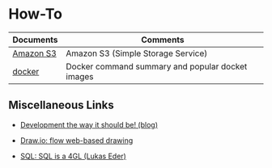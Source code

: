 # How-To

Documents | Comments
------------ | -------------
[Amazon S3](https://github.com/mike-the-bike/how-to/blob/master/amazon-s3.md) | Amazon S3 (Simple Storage Service)
[docker](https://github.com/mike-the-bike/how-to/blob/master/docker.md) | Docker command summary and popular docket images

## Miscellaneous Links
- [Development the way it should be! (blog)](https://jlordiales.me/)
- [Draw.io: flow web-based drawing](https://www.draw.io) 

- [SQL: SQL is a 4GL (Lukas Eder)](https://www.google.com/search?biw=1581&bih=742&ei=TyzDW8ywMMO-aYj7i7gG&q=lukas+eder+SQL+youtube&oq=lukas+eder+SQL+youtube&gs_l=psy-ab.3...598897.607084.0.607578.53.21.1.0.0.0.229.2274.5j11j2.18.0....0...1c.1.64.psy-ab..40.10.1016...0i30k1j0i8i30k1j0i22i30k1j33i160k1j33i21k1.0.hKhlsQKI4qY)
